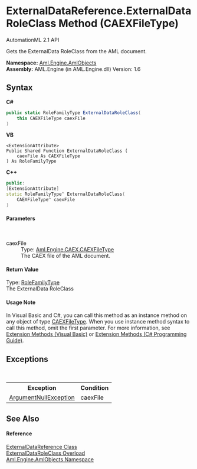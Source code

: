 # ExternalDataReference.ExternalDataRoleClass Method (CAEXFileType)
AutomationML 2.1 API 

Gets the ExternalData RoleClass from the AML document.

**Namespace:**&nbsp;<a href="N_Aml_Engine_AmlObjects">Aml.Engine.AmlObjects</a><br />**Assembly:**&nbsp;AML.Engine (in AML.Engine.dll) Version: 1.6

## Syntax

**C#**<br />
``` C#
public static RoleFamilyType ExternalDataRoleClass(
	this CAEXFileType caexFile
)
```

**VB**<br />
``` VB
<ExtensionAttribute>
Public Shared Function ExternalDataRoleClass ( 
	caexFile As CAEXFileType
) As RoleFamilyType
```

**C++**<br />
``` C++
public:
[ExtensionAttribute]
static RoleFamilyType^ ExternalDataRoleClass(
	CAEXFileType^ caexFile
)
```


#### Parameters
&nbsp;<dl><dt>caexFile</dt><dd>Type: <a href="T_Aml_Engine_CAEX_CAEXFileType">Aml.Engine.CAEX.CAEXFileType</a><br />The CAEX file of the AML document.</dd></dl>

#### Return Value
Type: <a href="T_Aml_Engine_CAEX_RoleFamilyType">RoleFamilyType</a><br />The ExternalData RoleClass

#### Usage Note
In Visual Basic and C#, you can call this method as an instance method on any object of type <a href="T_Aml_Engine_CAEX_CAEXFileType">CAEXFileType</a>. When you use instance method syntax to call this method, omit the first parameter. For more information, see <a href="https://docs.microsoft.com/dotnet/visual-basic/programming-guide/language-features/procedures/extension-methods" target="_blank" rel="noopener noreferrer">Extension Methods (Visual Basic)</a> or <a href="https://docs.microsoft.com/dotnet/csharp/programming-guide/classes-and-structs/extension-methods" target="_blank" rel="noopener noreferrer">Extension Methods (C# Programming Guide)</a>.

## Exceptions
&nbsp;<table><tr><th>Exception</th><th>Condition</th></tr><tr><td><a href="https://docs.microsoft.com/dotnet/api/system.argumentnullexception" target="_parent" rel="noopener noreferrer">ArgumentNullException</a></td><td>caexFile</td></tr></table>

## See Also


#### Reference
<a href="T_Aml_Engine_AmlObjects_ExternalDataReference">ExternalDataReference Class</a><br /><a href="Overload_Aml_Engine_AmlObjects_ExternalDataReference_ExternalDataRoleClass">ExternalDataRoleClass Overload</a><br /><a href="N_Aml_Engine_AmlObjects">Aml.Engine.AmlObjects Namespace</a><br />